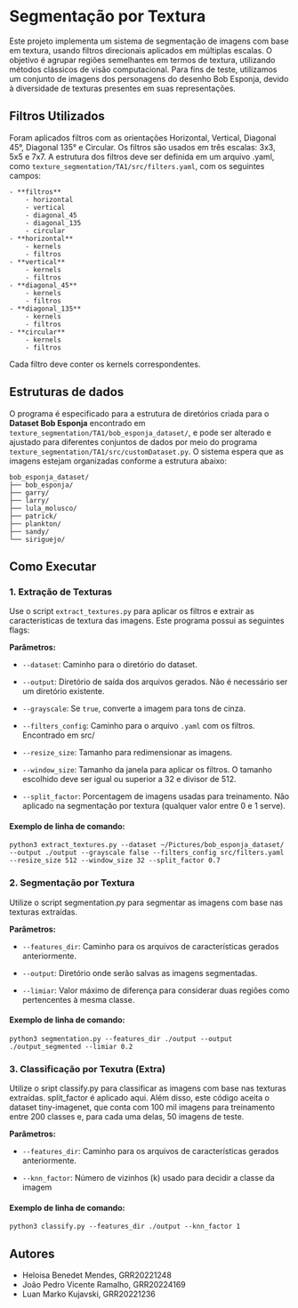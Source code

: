 # Segmentação por Textura

Este projeto implementa um sistema de segmentação de imagens com base em textura, usando filtros direcionais aplicados em múltiplas escalas. O objetivo é agrupar regiões semelhantes em termos de textura, utilizando métodos clássicos de visão computacional. Para fins de teste, utilizamos um conjunto de imagens dos personagens do desenho Bob Esponja, devido à diversidade de texturas presentes em suas representações.

## Filtros Utilizados

Foram aplicados filtros com as orientações Horizontal, Vertical, Diagonal 45°, Diagonal 135° e Circular.
Os filtros são usados em três escalas: 3x3, 5x5 e 7x7.
A estrutura dos filtros deve ser definida em um arquivo .yaml, como `texture_segmentation/TA1/src/filters.yaml`, com os seguintes campos:

```
- **filtros**
    - horizontal
    - vertical
    - diagonal_45
    - diagonal_135
    - circular
- **horizontal**
    - kernels
    - filtros
- **vertical**
    - kernels
    - filtros
- **diagonal_45**
    - kernels
    - filtros
- **diagonal_135**
    - kernels
    - filtros
- **circular**
    - kernels
    - filtros
```

Cada filtro deve conter os kernels correspondentes.

## Estruturas de dados

O programa é especificado para a estrutura de diretórios criada para o **Dataset Bob Esponja** encontrado em `texture_segmentation/TA1/bob_esponja_dataset/`, e pode ser alterado e ajustado para diferentes conjuntos de dados por meio do programa `texture_segmentation/TA1/src/customDataset.py`. O sistema espera que as imagens estejam organizadas conforme a estrutura abaixo:

```
bob_esponja_dataset/
├── bob_esponja/
├── garry/
├── larry/
├── lula_molusco/
├── patrick/
├── plankton/
├── sandy/
└── siriguejo/
```
    
## Como Executar

### 1. Extração de Texturas

Use o script `extract_textures.py` para aplicar os filtros e extrair as características de textura das imagens.
Este programa possui as seguintes flags:

**Parâmetros:**
- `--dataset`: Caminho para o diretório do dataset.

- `--output`: Diretório de saída dos arquivos gerados. Não é necessário ser um diretório existente.

- `--grayscale`:  Se `true`, converte a imagem para tons de cinza.

- `--filters_config`: Caminho para o arquivo `.yaml` com os filtros. Encontrado em src/

- `--resize_size`: Tamanho para redimensionar as imagens.

- `--window_size`: Tamanho da janela para aplicar os filtros. O tamanho escolhido deve ser igual ou superior a 32 e divisor de 512.

- `--split_factor`: Porcentagem de imagens usadas para treinamento. Não aplicado na segmentação por textura (qualquer valor entre 0 e 1 serve).

#### Exemplo de linha de comando:

```
python3 extract_textures.py --dataset ~/Pictures/bob_esponja_dataset/ --output ./output --grayscale false --filters_config src/filters.yaml --resize_size 512 --window_size 32 --split_factor 0.7
```

### 2. Segmentação por Textura

Utilize o script segmentation.py para segmentar as imagens com base nas texturas extraídas.

**Parâmetros:**

- `--features_dir`: Caminho para os arquivos de características gerados anteriormente.

- `--output`: Diretório onde serão salvas as imagens segmentadas.

- `--limiar`: Valor máximo de diferença para considerar duas regiões como pertencentes à mesma classe.

#### Exemplo de linha de comando:

```
python3 segmentation.py --features_dir ./output --output ./output_segmented --limiar 0.2
```

### 3. Classificação por Texutra (Extra)

Utilize o sript classify.py para classificar as imagens com base nas texturas extraídas. split_factor é aplicado aqui. Além disso, este código aceita o dataset tiny-imagenet, que conta com 100 mil imagens para treinamento entre 200 classes e, para cada uma delas, 50 imagens de teste.

**Parâmetros:**

- `--features_dir`: Caminho para os arquivos de características gerados anteriormente.

- `--knn_factor`: Número de vizinhos (k) usado para decidir a classe da imagem 

#### Exemplo de linha de comando:

```
python3 classify.py --features_dir ./output --knn_factor 1
```

## Autores
- Heloisa Benedet Mendes, GRR20221248
- João Pedro Vicente Ramalho, GRR20224169
- Luan Marko Kujavski, GRR20221236
